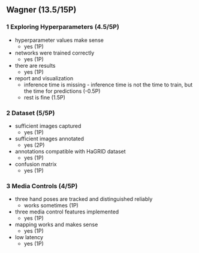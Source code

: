 ## Wagner (13.5/15P)

### 1 Exploring Hyperparameters (4.5/5P)

 * hyperparameter values make sense
   * yes (1P)
 * networks were trained correctly
   * yes (1P)
 * there are results
   * yes (1P)
 * report and visualization
   * inference time is missing - inference time is not the time to train, but the time for predictions (-0.5P)
   * rest is fine (1.5P)

### 2 Dataset (5/5P)

 * sufficient images captured
   * yes (1P)
 * sufficient images annotated
   * yes (2P)
 * annotations compatible with HaGRID dataset
   * yes (1P)
 * confusion matrix
   * yes (1P)

### 3 Media Controls (4/5P)

 * three hand poses are tracked and distinguished reliably
   * works sometimes (1P)
 * three media control features implemented
   * yes (1P)
 * mapping works and makes sense
   * yes (1P)
 * low latency
   * yes (1P)

